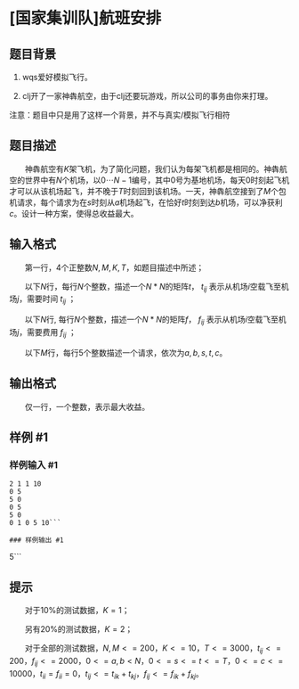 # [国家集训队]航班安排

## 题目背景

1. wqs爱好模拟飞行。

2. clj开了一家神犇航空，由于clj还要玩游戏，所以公司的事务由你来打理。

注意：题目中只是用了这样一个背景，并不与真实/模拟飞行相符

## 题目描述

　　神犇航空有$K$架飞机，为了简化问题，我们认为每架飞机都是相同的。神犇航空的世界中有$N$个机场，以$0\cdots N-1$编号，其中$0$号为基地机场，每天0时刻起飞机才可以从该机场起飞，并不晚于$T$时刻回到该机场。一天，神犇航空接到了$M$个包机请求，每个请求为在$s$时刻从$a$机场起飞，在恰好$t$时刻到达$b$机场，可以净获利$c$。设计一种方案，使得总收益最大。

## 输入格式

　　第一行，4个正整数$N,M,K,T$，如题目描述中所述；

　　以下$N$行，每行$N$个整数，描述一个$N*N$的矩阵$t$， $t­_{ij}$ 表示从机场$i$空载飞至机场$j$，需要时间 $t_{ij}$ ；

　　以下$N$行, 每行$N$个整数，描述一个$N*N$的矩阵$f$， $f_{­ij}$ 表示从机场$i$空载飞至机场$j$，需要费用 $f_{ij}$ ；

　　以下$M$行，每行$5$个整数描述一个请求，依次为$a,b,s,t,c$。

## 输出格式

　　仅一行，一个整数，表示最大收益。

## 样例 #1

### 样例输入 #1
```
2 1 1 10
0 5
5 0
0 5
5 0
0 1 0 5 10```

### 样例输出 #1

```
5```

## 提示

　　对于10%的测试数据，$K=1$；

　　另有20%的测试数据，$K=2$；

　　对于全部的测试数据，$N,M<=200$，$K<=10$，$T<=3000$，$t_{ij}<=200$，$f_{ij}<=2000$，$0<=a,b<N$，$0<=s<=t<=T$，$0<=c<=10000$，$t_{ii}=f_{ii}=0$，$t_{ij}<=t_{ik}+t_{kj}$，$f_{ij}<=f_{ik}+f_{kj}$。
